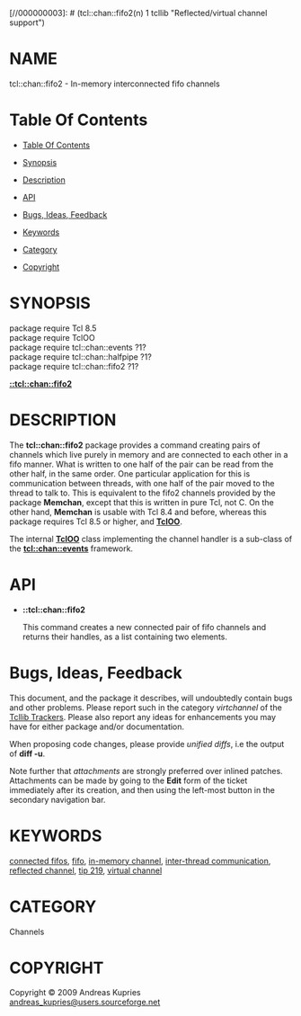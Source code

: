 
[//000000001]: # (tcl::chan::fifo2 - Reflected/virtual channel support)
[//000000002]: # (Generated from file 'tcllib_fifo2.man' by tcllib/doctools with format 'markdown')
[//000000003]: # (tcl::chan::fifo2(n) 1 tcllib "Reflected/virtual channel support")

# NAME

tcl::chan::fifo2 - In-memory interconnected fifo channels

# <a name='toc'></a>Table Of Contents

  -  [Table Of Contents](#toc)

  -  [Synopsis](#synopsis)

  -  [Description](#section1)

  -  [API](#section2)

  -  [Bugs, Ideas, Feedback](#section3)

  -  [Keywords](#keywords)

  -  [Category](#category)

  -  [Copyright](#copyright)

# <a name='synopsis'></a>SYNOPSIS

package require Tcl 8.5  
package require TclOO  
package require tcl::chan::events ?1?  
package require tcl::chan::halfpipe ?1?  
package require tcl::chan::fifo2 ?1?  

[__::tcl::chan::fifo2__](#1)  

# <a name='description'></a>DESCRIPTION

The __tcl::chan::fifo2__ package provides a command creating pairs of channels
which live purely in memory and are connected to each other in a fifo manner.
What is written to one half of the pair can be read from the other half, in the
same order. One particular application for this is communication between
threads, with one half of the pair moved to the thread to talk to. This is
equivalent to the fifo2 channels provided by the package __Memchan__, except
that this is written in pure Tcl, not C. On the other hand, __Memchan__ is
usable with Tcl 8.4 and before, whereas this package requires Tcl 8.5 or higher,
and __[TclOO](../../../../index.md#tcloo)__.

The internal __[TclOO](../../../../index.md#tcloo)__ class implementing the
channel handler is a sub-class of the
__[tcl::chan::events](../virtchannel_core/events.md)__ framework.

# <a name='section2'></a>API

  - <a name='1'></a>__::tcl::chan::fifo2__

    This command creates a new connected pair of fifo channels and returns their
    handles, as a list containing two elements.

# <a name='section3'></a>Bugs, Ideas, Feedback

This document, and the package it describes, will undoubtedly contain bugs and
other problems. Please report such in the category *virtchannel* of the [Tcllib
Trackers](http://core.tcl.tk/tcllib/reportlist). Please also report any ideas
for enhancements you may have for either package and/or documentation.

When proposing code changes, please provide *unified diffs*, i.e the output of
__diff -u__.

Note further that *attachments* are strongly preferred over inlined patches.
Attachments can be made by going to the __Edit__ form of the ticket immediately
after its creation, and then using the left-most button in the secondary
navigation bar.

# <a name='keywords'></a>KEYWORDS

[connected fifos](../../../../index.md#connected_fifos),
[fifo](../../../../index.md#fifo), [in-memory
channel](../../../../index.md#in_memory_channel), [inter-thread
communication](../../../../index.md#inter_thread_communication), [reflected
channel](../../../../index.md#reflected_channel), [tip
219](../../../../index.md#tip_219), [virtual
channel](../../../../index.md#virtual_channel)

# <a name='category'></a>CATEGORY

Channels

# <a name='copyright'></a>COPYRIGHT

Copyright &copy; 2009 Andreas Kupries <andreas_kupries@users.sourceforge.net>
